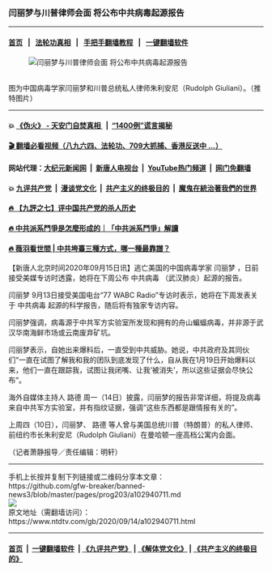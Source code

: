 ### 闫丽梦与川普律师会面 将公布中共病毒起源报告
------------------------

#### [首页](https://github.com/gfw-breaker/banned-news3/blob/master/README.md) &nbsp;&nbsp;|&nbsp;&nbsp; [法轮功真相](https://github.com/begood0513/basic/blob/master/README.md)  &nbsp;&nbsp;|&nbsp;&nbsp; [手把手翻墙教程](https://github.com/gfw-breaker/guides/wiki)  &nbsp;&nbsp;|&nbsp;&nbsp; [一键翻墙软件](https://github.com/gfw-breaker/nogfw/blob/master/README.md)  



<div><div class="featured_image">
 <figure>
  <img alt="闫丽梦与川普律师会面 将公布中共病毒起源报告" src="https://i.ntdtv.com/assets/uploads/2020/09/yanlimeng.jpg"/>
 </figure><br/>
 <span class="caption">
  图为中国病毒学家闫丽梦和川普总统私人律师朱利安尼（Rudolph Giuliani）。（推特图片）
 </span>
</div>
</div><hr/>

#### 💥 [《伪火》 - 天安门自焚真相 ](http://141.164.51.119:10000/videos/blog/weihuo.html)&nbsp; |&nbsp; [“1400例”谎言揭秘  ](http://141.164.51.119:10000/videos/blog/jiexi1400.html)

#### [ 🎬  翻墙必看视频（八九六四、法轮功、709大抓捕、香港反送中 ...）](https://github.com/gfw-breaker/links/blob/master/banned.md)

#### 网站代理：[大纪元新闻网](http://167.172.10.89:10080/gb/) &nbsp;|&nbsp; [新唐人电视台](http://167.172.10.89:8808/gb/)  &nbsp;|&nbsp; [YouTube热门频道](http://158.247.203.241/youtube.html) &nbsp;|&nbsp; [网门免翻墙](http://158.247.203.241:11000/show.aspx?name=ogHome)

#### 💥 [九评共产党](http://141.164.51.119:10000/videos/res/jiuping/)&nbsp; |&nbsp; [漫谈党文化](http://141.164.51.119:10000/videos/res/mtdwh/)&nbsp; |&nbsp; [共产主义的终极目的](http://141.164.51.119:10000/videos/res/zjmd/)&nbsp; |&nbsp; [魔鬼在統治著我們的世界](http://141.164.51.119:10000/videos/res/TheSpecter/)  

#### [ 🔥  【九評之七】评中国共产党的杀人历史](http://141.164.51.119:10000/videos/news/../res/jiuping/index.html)

#### [ 🔥  中共派系鬥爭是怎麼形成的｜「中共派系鬥爭」解讀](http://141.164.51.119:10000/videos/news/don02.html)

#### [ 🔥  薇羽看世間 | 中共垮臺三種方式，哪一種最靠譜？](http://141.164.51.119:10000/videos/news/weiyu01.html)

<div><div class="post_content" itemprop="articleBody">
 <p>
  【新唐人北京时间2020年09月15日讯】逃亡美国的中国病毒学家
  <ok href="https://www.ntdtv.com/gb/闫丽梦.htm">
   闫丽梦
  </ok>
  ，日前接受美媒专访时透露，她将在下周公布
  <ok href="https://www.ntdtv.com/gb/中共病毒.htm">
   中共病毒
  </ok>
  （武汉肺炎）起源的报告。
 </p>
 <p>
  <ok href="https://www.ntdtv.com/gb/闫丽梦.htm">
   闫丽梦
  </ok>
  9月13日接受美国电台“77 WABC Radio”专访时表示，她将在下周发表关于
  <ok href="https://www.ntdtv.com/gb/中共病毒.htm">
   中共病毒
  </ok>
  起源的科学报告，随后将有独家专访内容。
 </p>
 <p>
  闫丽梦强调，病毒源于中共军方实验室所发现和拥有的舟山蝙蝠病毒，并非源于武汉华南海鲜市场或云南废弃矿坑。
 </p>
 <p>
  闫丽梦表示，自她出来爆料后，一直受到中共威胁。她说，中共政府及其同伙们“一直在试图了解我和我的团队到底发现了什么，自从我在1月19日开始爆料以来，他们一直在跟踪我，试图让我闭嘴、让我‘被消失’，所以这些证据会尽快公布”。
 </p>
 <p>
  海外自媒体主持人
  <ok href="https://www.ntdtv.com/gb/路德.htm">
   路德
  </ok>
  周一（14日）披露，闫丽梦的报告非常详细，将提及病毒来自中共军方实验室，并有指纹证据，强调“这些东西都是跟情报有关的”。
 </p>
 <p>
  上周四（10日），闫丽梦、
  <ok href="https://www.ntdtv.com/gb/路德.htm">
   路德
  </ok>
  等人曾与美国总统川普（特朗普）的私人律师、前纽约市长朱利安尼（Rudolph Giuliani）在曼哈顿一座高档公寓内会面。
 </p>
 <p>
  （记者萧静报导／责任编辑：明轩）
 </p>
 <div class="single_ad">
 </div>
</div>
</div>
<hr/>
手机上长按并复制下列链接或二维码分享本文章：<br/>
https://github.com/gfw-breaker/banned-news3/blob/master/pages/prog203/a102940711.md <br/>
<a href='https://github.com/gfw-breaker/banned-news3/blob/master/pages/prog203/a102940711.md'><img src='https://github.com/gfw-breaker/banned-news3/blob/master/pages/prog203/a102940711.md.png'/></a> <br/>
原文地址（需翻墙访问）：https://www.ntdtv.com/gb/2020/09/14/a102940711.html


------------------------
#### [首页](https://github.com/gfw-breaker/banned-news3/blob/master/README.md) &nbsp;|&nbsp; [一键翻墙软件](https://github.com/gfw-breaker/nogfw/blob/master/README.md) &nbsp;| [《九评共产党》](https://github.com/gfw-breaker/9ping.md/blob/master/README.md#九评之一评共产党是什么) | [《解体党文化》](https://github.com/gfw-breaker/jtdwh.md/blob/master/README.md) | [《共产主义的终极目的》](https://github.com/gfw-breaker/gczydzjmd.md/blob/master/README.md)


<img src='http://gfw-breaker.win/banned-news3/pages/prog203/a102940711.md' width='0px' height='0px'/>